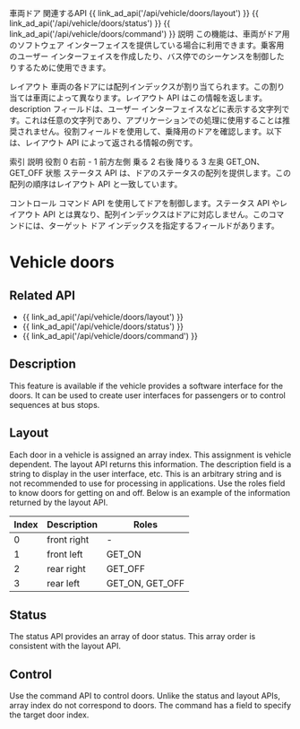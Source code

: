 車両ドア
関連するAPI
{{ link_ad_api('/api/vehicle/doors/layout') }}
{{ link_ad_api('/api/vehicle/doors/status') }}
{{ link_ad_api('/api/vehicle/doors/command') }}
説明
この機能は、車両がドア用のソフトウェア インターフェイスを提供している場合に利用できます。乗客用のユーザー インターフェイスを作成したり、バス停でのシーケンスを制御したりするために使用できます。

レイアウト
車両の各ドアには配列インデックスが割り当てられます。この割り当ては車両によって異なります。レイアウト API はこの情報を返します。description フィールドは、ユーザー インターフェイスなどに表示する文字列です。これは任意の文字列であり、アプリケーションでの処理に使用することは推奨されません。役割フィールドを使用して、乗降用のドアを確認します。以下は、レイアウト API によって返される情報の例です。

索引	説明	役割
0	右前	-
1	前方左側	乗る
2	右後	降りる
3	左奥	GET_ON、GET_OFF
状態
ステータス API は、ドアのステータスの配列を提供します。この配列の順序はレイアウト API と一致しています。

コントロール
コマンド API を使用してドアを制御します。ステータス API やレイアウト API とは異なり、配列インデックスはドアに対応しません。このコマンドには、ターゲット ドア インデックスを指定するフィールドがあります。
# Vehicle doors

## Related API

- {{ link_ad_api('/api/vehicle/doors/layout') }}
- {{ link_ad_api('/api/vehicle/doors/status') }}
- {{ link_ad_api('/api/vehicle/doors/command') }}

## Description

This feature is available if the vehicle provides a software interface for the doors.
It can be used to create user interfaces for passengers or to control sequences at bus stops.

## Layout

Each door in a vehicle is assigned an array index. This assignment is vehicle dependent.
The layout API returns this information.
The description field is a string to display in the user interface, etc.
This is an arbitrary string and is not recommended to use for processing in applications.
Use the roles field to know doors for getting on and off.
Below is an example of the information returned by the layout API.

| Index | Description | Roles           |
| ----- | ----------- | --------------- |
| 0     | front right | -               |
| 1     | front left  | GET_ON          |
| 2     | rear right  | GET_OFF         |
| 3     | rear left   | GET_ON, GET_OFF |

## Status

The status API provides an array of door status. This array order is consistent with the layout API.

## Control

Use the command API to control doors.
Unlike the status and layout APIs, array index do not correspond to doors.
The command has a field to specify the target door index.
